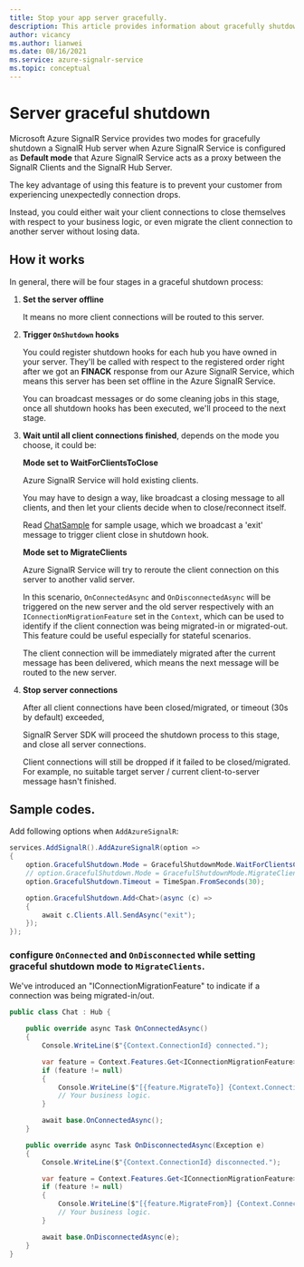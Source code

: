 ```yaml
---
title: Stop your app server gracefully.
description: This article provides information about gracefully shutdown SignalR app server
author: vicancy
ms.author: lianwei
ms.date: 08/16/2021
ms.service: azure-signalr-service
ms.topic: conceptual
---
```


# Server graceful shutdown
Microsoft Azure SignalR Service provides two modes for gracefully shutdown a SignalR Hub server when Azure SignalR Service is configured as **Default mode** that Azure SignalR Service acts as a proxy between the SignalR Clients and the SignalR Hub Server.

The key advantage of using this feature is to prevent your customer from experiencing unexpectedly connection drops. 

Instead, you could either wait your client connections to close themselves with respect to your business logic, or even migrate the client connection to another server without losing data. 

## How it works

In general, there will be four stages in a graceful shutdown process:

1. **Set the server offline**

    It means no more client connections will be routed to this server.

2. **Trigger `OnShutdown` hooks**

    You could register shutdown hooks for each hub you have owned in your server.
    They'll be called with respect to the registered order right after we got an **FINACK** response from our Azure SignalR Service, which means this server has been set offline in the Azure SignalR Service.

    You can broadcast messages or do some cleaning jobs in this stage, once all shutdown hooks has been executed, we'll proceed to the next stage.

3. **Wait until all client connections finished**, depends on the mode you choose, it could be:

    **Mode set to WaitForClientsToClose**

    Azure SignalR Service will hold existing clients.

    You may have to design a way, like broadcast a closing message to all clients, and then let your clients decide when to close/reconnect itself.

    Read [ChatSample](https://github.com/Azure/azure-signalr/tree/dev/samples/ChatSample) for sample usage, which we broadcast a 'exit' message to trigger client close in shutdown hook.

    **Mode set to MigrateClients**

    Azure SignalR Service will try to reroute the client connection on this server to another valid server. 
    
    In this scenario, `OnConnectedAsync` and `OnDisconnectedAsync` will be triggered on the new server and the old server respectively with an `IConnectionMigrationFeature` set in the `Context`, which can be used to identify if the client connection was being migrated-in or migrated-out. This feature could be useful especially for stateful scenarios.

    The client connection will be immediately migrated after the current message has been delivered, which means the next message will be routed to the new server.

4. **Stop server connections**

    After all client connections have been closed/migrated, or timeout (30s by default) exceeded,

    SignalR Server SDK will proceed the shutdown process to this stage, and close all server connections.

    Client connections will still be dropped if it failed to be closed/migrated. For example, no suitable target server / current client-to-server message hasn't finished.

## Sample codes.

Add following options when `AddAzureSignalR`:

```csharp
services.AddSignalR().AddAzureSignalR(option =>
{
    option.GracefulShutdown.Mode = GracefulShutdownMode.WaitForClientsClose;
    // option.GracefulShutdown.Mode = GracefulShutdownMode.MigrateClients;
    option.GracefulShutdown.Timeout = TimeSpan.FromSeconds(30);

    option.GracefulShutdown.Add<Chat>(async (c) =>
    {
        await c.Clients.All.SendAsync("exit");
    });
});
```

### configure `OnConnected` and `OnDisconnected` while setting graceful shutdown mode to `MigrateClients`.

We've introduced an "IConnectionMigrationFeature" to indicate if a connection was being migrated-in/out.

```csharp
public class Chat : Hub {

    public override async Task OnConnectedAsync()
    {
        Console.WriteLine($"{Context.ConnectionId} connected.");

        var feature = Context.Features.Get<IConnectionMigrationFeature>();
        if (feature != null)
        {
            Console.WriteLine($"[{feature.MigrateTo}] {Context.ConnectionId} is migrated from {feature.MigrateFrom}.");
            // Your business logic.
        }

        await base.OnConnectedAsync();
    }

    public override async Task OnDisconnectedAsync(Exception e)
    {
        Console.WriteLine($"{Context.ConnectionId} disconnected.");

        var feature = Context.Features.Get<IConnectionMigrationFeature>();
        if (feature != null)
        {
            Console.WriteLine($"[{feature.MigrateFrom}] {Context.ConnectionId} will be migrated to {feature.MigrateTo}.");
            // Your business logic.
        }

        await base.OnDisconnectedAsync(e);
    }
}
```
